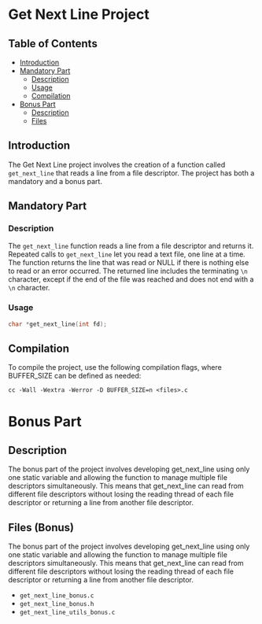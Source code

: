 # Get Next Line Project

## Table of Contents
- [Introduction](#introduction)
- [Mandatory Part](#mandatory-part)
    - [Description](#description)
    - [Usage](#usage)
    - [Compilation](#compilation)
- [Bonus Part](#bonus-part)
    - [Description](#description-bonus)
    - [Files](#files-bonus)

## Introduction

The Get Next Line project involves the creation of a function called `get_next_line` that reads a line from a file descriptor. The project has both a mandatory and a bonus part.

## Mandatory Part

### Description

The `get_next_line` function reads a line from a file descriptor and returns it. Repeated calls to `get_next_line` let you read a text file, one line at a time. The function returns the line that was read or NULL if there is nothing else to read or an error occurred. The returned line includes the terminating `\n` character, except if the end of the file was reached and does not end with a `\n` character.

### Usage

```c
char *get_next_line(int fd);
```

## Compilation
To compile the project, use the following compilation flags, where BUFFER_SIZE can be defined as needed:
```
cc -Wall -Wextra -Werror -D BUFFER_SIZE=n <files>.c
```

# Bonus Part

## Description
The bonus part of the project involves developing get_next_line using only one static variable and allowing the function to manage multiple file descriptors simultaneously. This means that get_next_line can read from different file descriptors without losing the reading thread of each file descriptor or returning a line from another file descriptor.

## Files (Bonus)
The bonus part of the project involves developing get_next_line using only one static variable and allowing the function to manage multiple file descriptors simultaneously. This means that get_next_line can read from different file descriptors without losing the reading thread of each file descriptor or returning a line from another file descriptor.
- `get_next_line_bonus.c`
- `get_next_line_bonus.h`
- `get_next_line_utils_bonus.c`
